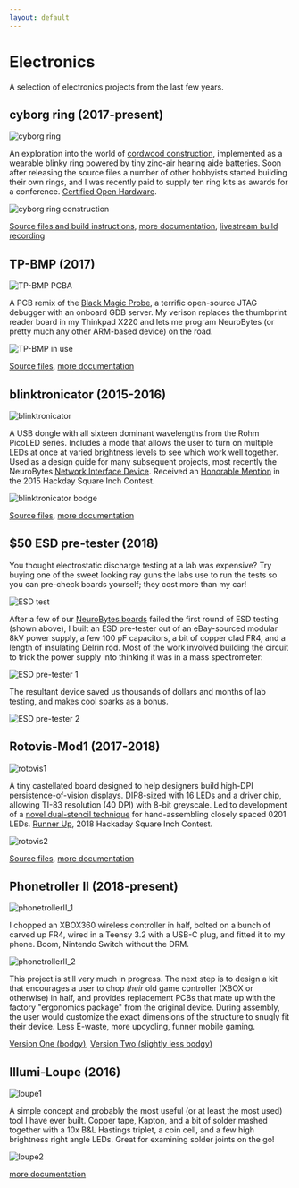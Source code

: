 ```yaml
---
layout: default
---
```


# Electronics
A selection of electronics projects from the last few years.

## cyborg ring (2017-present)

![cyborg ring](/assets/img/cyborg-ring.gif "cyborg ring")

An exploration into the world of [cordwood construction](https://en.wikipedia.org/wiki/Printed_circuit_board#Cordwood_construction), implemented as a wearable blinky ring powered by tiny zinc-air hearing aide batteries. Soon after releasing the source files a number of other hobbyists started building their own rings, and I was recently paid to supply ten ring kits as awards for a conference. [Certified Open Hardware](https://certification.oshwa.org/us000141.html).

![cyborg ring construction](/assets/img/cyborg-ring2.jpg "cyborg ring construction")

[Source files and build instructions](https://github.com/zakqwy/cyborg_ring), [more documentation](https://hackaday.io/project/34160-cyborg-ring), [livestream build recording](https://www.youtube.com/watch?v=spNg8LhxJz0)

## TP-BMP (2017)

![TP-BMP PCBA](/assets/img/tp-bmp1.jpg "TP-BMP PCBA")

A PCB remix of the [Black Magic Probe](https://1bitsquared.com/collections/frontpage/products/black-magic-probe), a terrific open-source JTAG debugger with an onboard GDB server. My verison replaces the thumbprint reader board in my Thinkpad X220 and lets me program NeuroBytes (or pretty much any other ARM-based device) on the road.

![TP-BMP in use](/assets/img/tp-bmp2.jpg "TP-BMP in use")

[Source files](https://github.com/zakqwy/TP-BMP), [more documentation](https://hackaday.io/project/27272-tp-bmp)

## blinktronicator (2015-2016)

![blinktronicator](/assets/img/blinktronicator1.jpg "blinktronicator")

A USB dongle with all sixteen dominant wavelengths from the Rohm PicoLED series. Includes a mode that allows the user to turn on multiple LEDs at once at varied brightness levels to see which work well together. Used as a design guide for many subsequent projects, most recently the NeuroBytes [Network Interface Device](https://github.com/neurotinker/neurobytes_nid). Received an [Honorable Mention](https://hackaday.com/2016/01/13/the-best-projects-that-fit-in-a-square-inch/) in the 2015 Hackday Square Inch Contest.

![blinktronicator bodge](/assets/img/blinktronicator2.jpg "blinktronicator bodge")

[Source files](https://github.com/zakqwy/blinktronicator), [more documentation](https://hackaday.io/project/8331-blinktronicator)

## $50 ESD pre-tester (2018)
You thought electrostatic discharge testing at a lab was expensive? Try buying one of the sweet looking ray guns the labs use to run the tests so you can pre-check boards yourself; they cost more than my car!

![ESD test](/assets/img/esd1.jpg)

After a few of our [NeuroBytes boards](/neurobytes.md) failed the first round of ESD testing (shown above), I built an ESD pre-tester out of an eBay-sourced modular 8kV power supply, a few 100 pF capacitors, a bit of copper clad FR4, and a length of insulating Delrin rod. Most of the work involved building the circuit to trick the power supply into thinking it was in a mass spectrometer:

![ESD pre-tester 1](/assets/img/esd2.jpg)

The resultant device saved us thousands of dollars and months of lab testing, and makes cool sparks as a bonus.

![ESD pre-tester 2](/assets/img/esd3.jpg)

## Rotovis-Mod1 (2017-2018)

![rotovis1](/assets/img/rotovis1.png)

A tiny castellated board designed to help designers build high-DPI persistence-of-vision displays. DIP8-sized with 16 LEDs and a driver chip, allowing TI-83 resolution (40 DPI) with 8-bit greyscale. Led to development of a [novel dual-stencil technique](https://hackaday.io/project/27829-rotovis-mod1/log/70110-building-these-boards-is-its-own-special-brand-of-hell) for hand-assembling closely spaced 0201 LEDs. [Runner Up](https://hackaday.com/2018/10/18/packing-a-lot-into-a-little-pcb-winners-of-the-square-inch-project/), 2018 Hackaday Square Inch Contest.

![rotovis2](/assets/img/rotovis2.jpg)

[Source files](https://github.com/zakqwy/rotovis_mod1), [more documentation](https://hackaday.io/project/27829-rotovis-mod1)

## Phonetroller II (2018-present)

![phonetrollerII_1](/assets/img/phonetrollerII_1.jpg)

I chopped an XBOX360 wireless controller in half, bolted on a bunch of carved up FR4, wired in a Teensy 3.2 with a USB-C plug, and fitted it to my phone. Boom, Nintendo Switch without the DRM.

![phonetrollerII_2](/assets/img/phonetrollerII_2.jpg)

This project is still very much in progress. The next step is to design a kit that encourages a user to chop _their_ old game controller (XBOX or otherwise) in half, and provides replacement PCBs that mate up with the factory "ergonomics package" from the original device. During assembly, the user would customize the exact dimensions of the structure to snugly fit their device. Less E-waste, more upcycling, funner mobile gaming.

[Version One (bodgy)](https://hackaday.io/project/8160-weekend-novelty-projects/log/69162-phonetroller), [Version Two (slightly less bodgy)](https://hackaday.io/project/112177-phonetroller)

## Illumi-Loupe (2016)

![loupe1](/assets/img/loupe1.jpg)

A simple concept and probably the most useful (or at least the most used) tool I have ever built. Copper tape, Kapton, and a bit of solder mashed together with a 10x B&L Hastings triplet, a coin cell, and a few high brightness right angle LEDs. Great for examining solder joints on the go!

![loupe2](/assets/img/loupe2.jpg)

[more documentation](https://hackaday.io/project/8160-weekend-novelty-projects/log/45208-illumi-loupe)
